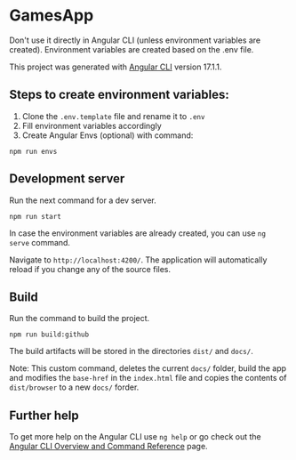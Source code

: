 # GamesApp

Don't use it directly in Angular CLI (unless environment variables are created).
Environment variables are created based on the .env file.

This project was generated with [Angular CLI](https://github.com/angular/angular-cli) version 17.1.1.

## Steps to create environment variables:
1. Clone the `.env.template` file and rename it to `.env`
2. Fill environment variables accordingly
3. Create Angular Envs (optional) with command:
```
npm run envs
```


## Development server
Run the next command for a dev server.
```
npm run start
```
In case the environment variables are already created, you can use `ng serve` command.

Navigate to `http://localhost:4200/`. The application will automatically reload if you change any of the source files.


## Build

Run the command to build the project.
```
npm run build:github
```

The build artifacts will be stored in the directories `dist/` and `docs/`.

Note: This custom command, deletes the current `docs/` folder, build the app and modifies the `base-href` in the `index.html` file and copies the contents of `dist/browser` to a new `docs/` forder.

## Further help

To get more help on the Angular CLI use `ng help` or go check out the [Angular CLI Overview and Command Reference](https://angular.io/cli) page.

